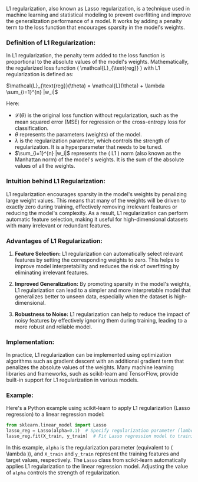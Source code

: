 L1 regularization, also known as Lasso regularization, is a technique used in machine learning and statistical modeling to prevent overfitting and improve the generalization performance of a model. It works by adding a penalty term to the loss function that encourages sparsity in the model's weights.

### Definition of L1 Regularization:

In L1 regularization, the penalty term added to the loss function is proportional to the absolute values of the model's weights. Mathematically, the regularized loss function \( \mathcal{L}_{\text{reg}} \) with L1 regularization is defined as:

$\mathcal{L}_{\text{reg}}(\theta) = \mathcal{L}(\theta) + \lambda \sum_{i=1}^{n} |w_i|$

Here:
- $\mathcal{L}(\theta)$  is the original loss function without regularization, such as the mean squared error (MSE) for regression or the cross-entropy loss for classification.
- $\theta$ represents the parameters (weights) of the model.
- $\lambda$ is the regularization parameter, which controls the strength of regularization. It is a hyperparameter that needs to be tuned.
- $\sum_{i=1}^{n} |w_i|$ represents the \( L1 \) norm (also known as the Manhattan norm) of the model's weights. It is the sum of the absolute values of all the weights.

### Intuition behind L1 Regularization:

L1 regularization encourages sparsity in the model's weights by penalizing large weight values. This means that many of the weights will be driven to exactly zero during training, effectively removing irrelevant features or reducing the model's complexity. As a result, L1 regularization can perform automatic feature selection, making it useful for high-dimensional datasets with many irrelevant or redundant features.

### Advantages of L1 Regularization:

1. **Feature Selection:** L1 regularization can automatically select relevant features by setting the corresponding weights to zero. This helps to improve model interpretability and reduces the risk of overfitting by eliminating irrelevant features.

2. **Improved Generalization:** By promoting sparsity in the model's weights, L1 regularization can lead to a simpler and more interpretable model that generalizes better to unseen data, especially when the dataset is high-dimensional.

3. **Robustness to Noise:** L1 regularization can help to reduce the impact of noisy features by effectively ignoring them during training, leading to a more robust and reliable model.

### Implementation:

In practice, L1 regularization can be implemented using optimization algorithms such as gradient descent with an additional gradient term that penalizes the absolute values of the weights. Many machine learning libraries and frameworks, such as scikit-learn and TensorFlow, provide built-in support for L1 regularization in various models.

### Example:

Here's a Python example using scikit-learn to apply L1 regularization (Lasso regression) to a linear regression model:

```python
from sklearn.linear_model import Lasso
lasso_reg = Lasso(alpha=0.1)  # Specify regularization parameter (lambda)
lasso_reg.fit(X_train, y_train)  # Fit Lasso regression model to training data
```

In this example, `alpha` is the regularization parameter (equivalent to \( \lambda \)), and `X_train` and `y_train` represent the training features and target values, respectively. The `Lasso` class from scikit-learn automatically applies L1 regularization to the linear regression model. Adjusting the value of `alpha` controls the strength of regularization.
